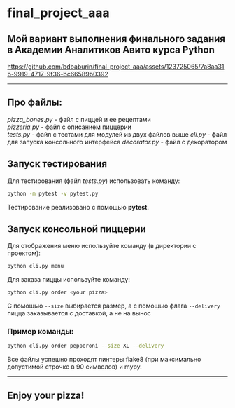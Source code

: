 # final_project_aaa
## Мой вариант выполнения финального задания в Академии Аналитиков Авито курса Python


https://github.com/bdbaburin/final_project_aaa/assets/123725065/7a8aa31b-9919-4717-9f36-bc66589b0392


---


## Про файлы:  
_pizza_bones.py_ - файл с пиццей и ее рецептами  
_pizzeria.py_ - файл с описанием пиццерии  
_tests.py_ - файл с тестами для модулей из двух файлов выше
_cli.py_ - файл для запуска консольного интерфейса
_decorator.py_ - файл с декоратором

## Запуск тестирования  
Для тестирования (файл _tests.py_) использовать команду:
```bash
python -m pytest -v pytest.py
```

Тестирование реализовано с помощью __pytest__.

## Запуск консольной пиццерии  
Для отображения меню используйте команду (в директории с проектом):
```bash
python cli.py menu
```
Для заказа пиццы используйте команду:  
```bash
python cli.py order <your pizza>
```  
С помощью  ```--size``` выбирается размер, а с помощью флага  ```--delivery``` пицца заказывается с доставкой, а не на вынос

### Пример команды:
```bash
python cli.py order pepperoni --size XL --delivery
```

Все файлы успешно проходят линтеры flake8 (при максимально допустимой строчке в 90 символов) и mypy.

---

## Enjoy your pizza!
